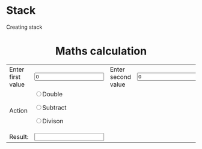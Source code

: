 # Stack
Creating stack
<html>
<script>
function calc(a)
{
if(a.elements[2].checked)
{
a.result.value=a.entry.value*a.exit.value;
}
if(a.elements[4].checked)
{
a.result.value=a.entry.value-a.exit.value;
}
if(a.elements[5].checked)
{
a.result.value=a.entry.value/a.exit.value;
}

}
</script>

<body>

<h1 align="center">Maths calculation</h1>
<form>
<center>
<table>
<tr>
<td>Enter first value</td>
<td>
<input type="text" value="0" name="entry"></td>
<td>Enter second value</td>
<td>
<input type="text" value="0" name="exit"></td>
</tr>
<tr>
<td>Action</td>
<td>
<input type="radio"  name="action" onclick="calc(this.form);">Double
<br>

<input type="radio" name="action" onclick="calc(this.form);">Subtract
<br>

<input type="radio" name="action" onclick="calc(this.form);">Divison
<br>

</td>
</tr>
<tr>
<td>
 Result:
</td>
<td><input type="text" name="result" onfocus="this.blur();"></td></tr>
</table>
</center>
</body>
</html>

